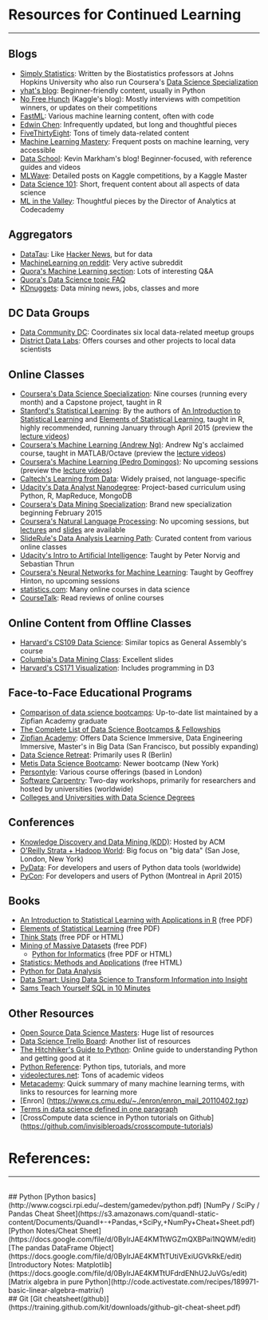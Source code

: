 # Resources for Continued Learning

---

## Blogs

* [Simply Statistics](http://simplystatistics.org/): Written by the
Biostatistics professors at Johns Hopkins University who also run
Coursera's [Data Science
Specialization](https://www.coursera.org/specialization/jhudatascience/1)
* [yhat's blog](http://blog.yhathq.com/): Beginner-friendly content,
usually in Python
* [No Free Hunch](http://blog.kaggle.com/) (Kaggle's blog): Mostly
interviews with competition winners, or updates on their competitions
* [FastML](http://fastml.com/): Various machine learning content, often
with code
* [Edwin Chen](http://blog.echen.me/): Infrequently updated, but long
and thoughtful pieces
* [FiveThirtyEight](http://fivethirtyeight.com/): Tons of timely
data-related content
* [Machine Learning Mastery](http://machinelearningmastery.com/blog/):
Frequent posts on machine learning, very accessible
* [Data School](http://www.dataschool.io/): Kevin Markham's blog!
Beginner-focused, with reference guides and videos
* [MLWave](http://mlwave.com/): Detailed posts on Kaggle competitions,
by a Kaggle Master
* [Data Science 101](http://101.datascience.community/): Short, frequent
content about all aspects of data science
* [ML in the Valley](http://ml.posthaven.com/): Thoughtful pieces by the
Director of Analytics at Codecademy


## Aggregators

* [DataTau](http://www.datatau.com/): Like [Hacker
News](https://news.ycombinator.com/), but for data
* [MachineLearning on reddit](http://www.reddit.com/r/MachineLearning/):
Very active subreddit
* [Quora's Machine Learning
section](http://www.quora.com/Machine-Learning): Lots of interesting Q&A
* [Quora's Data Science topic
FAQ](https://www.quora.com/What-is-the-Data-Science-topic-FAQ)
* [KDnuggets](http://www.kdnuggets.com/): Data mining news, jobs,
classes and more


## DC Data Groups

* [Data Community DC](http://www.datacommunitydc.org/): Coordinates six
local data-related meetup groups
* [District Data Labs](http://www.districtdatalabs.com/): Offers courses
and other projects to local data scientists


## Online Classes

* [Coursera's Data Science
Specialization](https://www.coursera.org/specialization/jhudatascience/1):
Nine courses (running every month) and a Capstone project, taught in R
* [Stanford's Statistical
Learning](http://online.stanford.edu/course/statistical-learning): By
the authors of [An Introduction to Statistical
Learning](http://www-bcf.usc.edu/~gareth/ISL/) and [Elements of
Statistical Learning](http://statweb.stanford.edu/~tibs/ElemStatLearn/),
taught in R, highly recommended, running January through April 2015
(preview the [lecture
videos](http://www.dataschool.io/15-hours-of-expert-machine-learning-videos/))
* [Coursera's Machine Learning (Andrew
Ng)](https://www.coursera.org/course/ml): Andrew Ng's acclaimed course,
taught in MATLAB/Octave (preview the [lecture
videos](https://class.coursera.org/ml-005/lecture))
* [Coursera's Machine Learning (Pedro
Domingos)](https://www.coursera.org/course/machlearning): No upcoming
sessions (preview the [lecture
videos](https://class.coursera.org/machlearning-001/lecture))
* [Caltech's Learning from
Data](http://work.caltech.edu/telecourse.html): Widely praised, not
language-specific
* [Udacity's Data Analyst
Nanodegree](https://www.udacity.com/course/nd002): Project-based
curriculum using Python, R, MapReduce, MongoDB
* [Coursera's Data Mining
Specialization](https://www.coursera.org/specialization/datamining/20):
Brand new specialization beginning February 2015
* [Coursera's Natural Language
Processing](https://www.coursera.org/course/nlp): No upcoming sessions,
but [lectures](https://class.coursera.org/nlp/lecture) and
[slides](http://web.stanford.edu/~jurafsky/NLPCourseraSlides.html) are
available
* [SlideRule's Data Analysis Learning
Path](https://www.mysliderule.com/learning-paths/data-analysis): Curated
content from various online classes
* [Udacity's Intro to Artificial
Intelligence](https://www.udacity.com/course/cs271): Taught by Peter
Norvig and Sebastian Thrun
* [Coursera's Neural Networks for Machine
Learning](https://www.coursera.org/course/neuralnets): Taught by
Geoffrey Hinton, no upcoming sessions
* [statistics.com](http://www.statistics.com/data-science/): Many online
courses in data science
* [CourseTalk](http://www.coursetalk.com/): Read reviews of online
courses


## Online Content from Offline Classes

* [Harvard's CS109 Data Science](http://cs109.github.io/2014/): Similar
topics as General Assembly's course
* [Columbia's Data Mining
Class](http://www2.research.att.com/~volinsky/DataMining/Columbia2011/Columbia2011.html):
Excellent slides
* [Harvard's CS171 Visualization](http://www.cs171.org/2015/index.html):
Includes programming in D3


## Face-to-Face Educational Programs

* [Comparison of data science
bootcamps](http://yet-another-data-blog.blogspot.com/2014/04/data-science-bootcamp-landscape-full.html):
Up-to-date list maintained by a Zipfian Academy graduate
* [The Complete List of Data Science Bootcamps &
Fellowships](http://www.skilledup.com/articles/list-data-science-bootcamps/)
* [Zipfian Academy](http://www.zipfianacademy.com/): Offers Data Science
Immersive, Data Engineering Immersive, Master's in Big Data (San
Francisco, but possibly expanding)
* [Data Science Retreat](http://datascienceretreat.com/): Primarily uses
R (Berlin)
* [Metis Data Science
Bootcamp](http://www.thisismetis.com/data-science): Newer bootcamp (New
York)
* [Persontyle](http://www.persontyle.com/): Various course offerings
(based in London)
* [Software Carpentry](http://software-carpentry.org/): Two-day
workshops, primarily for researchers and hosted by universities
(worldwide)
* [Colleges and Universities with Data Science
Degrees](http://datascience.community/colleges)


## Conferences

* [Knowledge Discovery and Data Mining (KDD)](http://www.kdd.org/):
Hosted by ACM
* [O'Reilly Strata + Hadoop World](http://strataconf.com/): Big focus on
"big data" (San Jose, London, New York)
* [PyData](http://pydata.org/): For developers and users of Python data
tools (worldwide)
* [PyCon](https://us.pycon.org/): For developers and users of Python
(Montreal in April 2015)


## Books

* [An Introduction to Statistical Learning with Applications in
R](http://www-bcf.usc.edu/~gareth/ISL/) (free PDF)
* [Elements of Statistical
Learning](http://www-stat.stanford.edu/~tibs/ElemStatLearn/) (free PDF)
* [Think Stats](http://www.greenteapress.com/thinkstats/) (free PDF or
HTML)
* [Mining of Massive Datasets](http://www.mmds.org/) (free PDF)
  * [Python for Informatics](http://www.pythonlearn.com/book.php) (free
PDF or HTML)
* [Statistics: Methods and
Applications](http://www.statsoft.com/Textbook) (free HTML)
* [Python for Data
Analysis](http://shop.oreilly.com/product/0636920023784.do)
* [Data Smart: Using Data Science to Transform Information into
Insight](http://www.amazon.com/gp/product/111866146X/)
* [Sams Teach Yourself SQL in 10
Minutes](http://www.amazon.com/Sams-Teach-Yourself-Minutes-Edition/dp/0672336073)


## Other Resources

* [Open Source Data Science
Masters](https://github.com/datasciencemasters/go): Huge list of
resources
* [Data Science Trello
Board](https://trello.com/b/rbpEfMld/data-science): Another list of
resources
* [The Hitchhiker's Guide to
Python](http://docs.python-guide.org/en/latest/): Online guide to
understanding Python and getting good at it
* [Python Reference](https://github.com/rasbt/python_reference): Python
tips, tutorials, and more
* [videolectures.net](http://videolectures.net/Top/Computer_Science/):
Tons of academic videos
* [Metacademy](http://www.metacademy.org/list): Quick summary of many
machine learning terms, with links to resources for learning more
* [Enron] (https://www.cs.cmu.edu/~./enron/enron_mail_20110402.tgz)
* [Terms in data science defined in one
paragraph](https://github.com/rasbt/pattern_classification/blob/master/resources/data_glossary.md)
* [CrossCompute data science in Python tutorials on Github] (https://github.com/invisibleroads/crosscompute-tutorials)

# References:

---

<br>
## Python
[Python basics](http://www.cogsci.rpi.edu/~destem/gamedev/python.pdf)
[NumPy / SciPy / Pandas Cheat
Sheet](https://s3.amazonaws.com/quandl-static-content/Documents/Quandl+-+Pandas,+SciPy,+NumPy+Cheat+Sheet.pdf)
[Python Notes/Cheat
Sheet](https://docs.google.com/file/d/0ByIrJAE4KMTtWGZmQXBPai1NQWM/edit)
[The pandas DataFrame
Object](https://docs.google.com/file/d/0ByIrJAE4KMTtTUtiVExiUGVkRkE/edit)
[Introductory Notes:
Matplotlib](https://docs.google.com/file/d/0ByIrJAE4KMTtUFdrdENhU2JuVGs/edit)
[Matrix algebra in pure Python](http://code.activestate.com/recipes/189971-basic-linear-algebra-matrix/)

<br>
## Git
[Git
cheatsheet(github)](https://training.github.com/kit/downloads/github-git-cheat-sheet.pdf)

